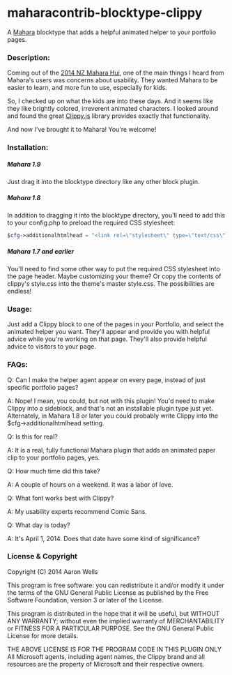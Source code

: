 maharacontrib-blocktype-clippy
==============================

A [Mahara](https://github.com/MaharaProject/mahara) blocktype that adds a helpful animated helper to your portfolio pages.

### Description:

Coming out of the [2014 NZ Mahara Hui](https://maharahui.org.nz/), one of the main things I 
heard from Mahara's users was concerns about usability. They 
wanted Mahara to be easier to learn, and more fun to use, especially for kids.

So, I checked up on what the kids are into these days. And it 
seems like they like brightly colored, irreverent animated 
characters. I looked around and found the great 
[Clippy.js](https://www.smore.com/clippy-js) library provides exactly that functionality.

And now I've brought it to Mahara! You're welcome!


### Installation:

##### Mahara 1.9
Just drag it into the blocktype directory like any other block plugin.

##### Mahara 1.8
In addition to dragging it into the blocktype directory, you'll need to
add this to your config.php to preload the required CSS stylesheet:

```php
$cfg->additionalhtmlhead = "<link rel=\"stylesheet\" type=\"text/css\" href=\"{$cfg->wwwroot}blocktype/clippy/theme/raw/static/style/style.css\" media=\"all\">";
```

##### Mahara 1.7 and earlier
You'll need to find some other way to put the 
required CSS stylesheet into the page header. Maybe customizing
your theme? Or copy the contents of clippy's style.css into the
theme's master style.css. The possibilities are endless!


### Usage:

Just add a Clippy block to one of the pages in your Portfolio, and
select the animated helper you want. They'll appear and provide you
with helpful advice while you're working on that page. They'll
also provide helpful advice to visitors to your page.


### FAQs:

Q: Can I make the helper agent appear on every page, instead of just
specific portfolio pages?

A: Nope! I mean, you could, but not with this plugin! You'd need to make Clippy into a sideblock, and that's not an installable plugin type just yet. Alternately, in Mahara 1.8 or later you could probably write Clippy into the $cfg->additionalhtmlhead setting.


Q: Is this for real?

A: It is a real, fully functional Mahara plugin that adds an animated paper clip to your portfolio pages, yes.


Q: How much time did this take?

A: A couple of hours on a weekend. It was a labor of love.


Q: What font works best with Clippy?

A: My usability experts recommend Comic Sans.


Q: What day is today?

A: It's April 1, 2014. Does that date have some kind of significance?


### License & Copyright

Copyright (C) 2014 Aaron Wells

This program is free software: you can redistribute it and/or modify
it under the terms of the GNU General Public License as published by
the Free Software Foundation, version 3 or later of the License.

This program is distributed in the hope that it will be useful,
but WITHOUT ANY WARRANTY; without even the implied warranty of
MERCHANTABILITY or FITNESS FOR A PARTICULAR PURPOSE.  See the
GNU General Public License for more details.

THE ABOVE LICENSE IS FOR THE PROGRAM CODE IN THIS PLUGIN ONLY
All Microsoft agents, including agent names, the Clippy brand and all resources are the property of Microsoft and their respective owners.

